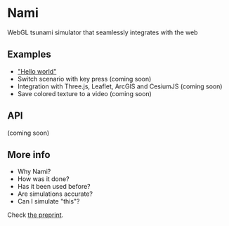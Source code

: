 # Nami

WebGL tsunami simulator that seamlessly integrates with the web

## Examples 
* ["Hello world"](codepen.io/jgalazm/pen/MRaWVL)
* Switch scenario with key press (coming soon)
* Integration with Three.js, Leaflet, ArcGIS and CesiumJS (coming soon)
* Save colored texture to a video (coming soon)

## API
(coming soon)

## More info
- Why Nami?
- How was it done? 
- Has it been used before? 
- Are simulations accurate? 
- Can I simulate "this"?


Check [the preprint](hal.inria.fr/hal-02112763).